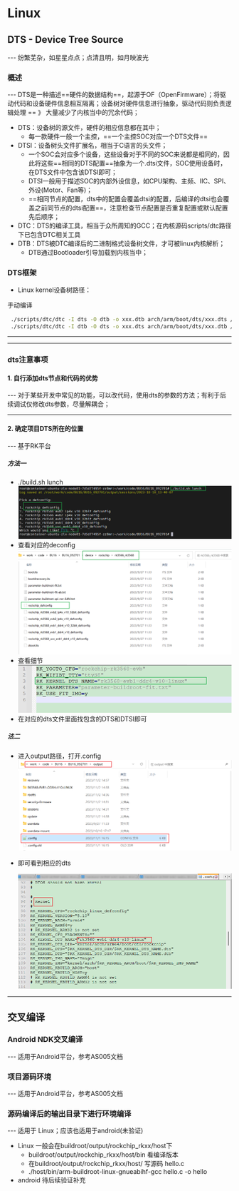 # Linux
## DTS - Device Tree Source

--- 纷繁芜杂，如星星点点；点清且明，如月映波光



### 概述

--- DTS是一种描述==硬件的数据结构==，起源于OF（OpenFirmware）；将驱动代码和设备硬件信息相互隔离；设备树对硬件信息进行抽象，驱动代码则负责逻辑处理 == 》 大量减少了内核当中的冗余代码；

 -  DTS：设备树的源文件，硬件的相应信息都在其中；
    - 每一款硬件一般一个主控，==一个主控SOC对应一个DTS文件==
 -  DTSI：设备树头文件扩展名，相当于C语言的头文件；
    - 一个SOC会对应多个设备，这些设备对于不同的SOC来说都是相同的，因此将这些==相同的DTS配置==抽象为一个.dtsi文件，SOC使用设备时，在DTS文件中包含该DTSI即可；
    - DTSI一般用于描述SOC的内部外设信息，如CPU架构、主频、IIC、SPI、外设(Motor、Fan等)；
    - ==相同节点的配置，dts中的配置会覆盖dtsi的配置，后编译的dtsi也会覆盖之前同节点的dtsi配置==，注意检查节点配置是否重复配置或默认配置先后顺序；
 -  DTC：DTS的编译工具，相当于众所周知的GCC；在内核源码scripts/dtc路径下已包含DTC相关工具
 -  DTB：DTS被DTC编译后的二进制格式设备树文件，才可被linux内核解析；
    - DTB通过Bootloader引导加载到内核当中；



### DTS框架

- Linux kernel设备树路径：





手动编译

```bash
 ./scripts/dtc/dtc -I dts -O dtb -o xxx.dtb arch/arm/boot/dts/xxx.dts // 编译 dts 为 dtb
 ./scripts/dtc/dtc -I dtb -O dts -o xxx.dts arch/arm/boot/dts/xxx.dtb // 反编译 dtb 为 dts
```

---

---

### dts注意事项

#### 1. 自行添加dts节点和代码的优势

--- 对于某些开发中常见的功能，可以改代码，使用dts的参数的方法；有利于后续调试仅修改dts参数，尽量解耦合；

---

#### 2. 确定项目DTS所在的位置

--- 基于RK平台

##### 方法一

- ./build.sh lunch
  ![image-20231010134901614](Linux/image-20231010134901614.png)
- 查看对应的deconfig
  ![image-20231010135041497](Linux/image-20231010135041497.png)
- 查看细节
  ![image-20231010135115312](Linux/image-20231010135115312.png)
- 在对应的dts文件里面找包含的DTS和DTSI即可

##### 法二

- 进入output路径，打开.config
  ![image-20231102144014071](Linux/image-20231102144014071.png)

- 即可看到相应的dts

  ![image-20231102144156362](Linux/image-20231102144156362.png)



---

## 交叉编译

### Android NDK交叉编译

--- 适用于Android平台，参考AS005文档

### 项目源码环境 

--- 适用于Android平台，参考AS005文档

### 源码编译后的输出目录下进行环境编译

--- 适用于 Linux；应该也适用于android(未验证)

- Linux
  一般会在buildroot/output/rockchip_rkxx/host下 
  - buildroot/output/rockchip_rkxx/host/bin  看编译版本
  - 在buildroot/output/rockchip_rkxx/host/  写源码 hello.c
  -  ./host/bin/arm-buildroot-linux-gnueabihf-gcc hello.c -o hello
- android
  待后续验证补充















